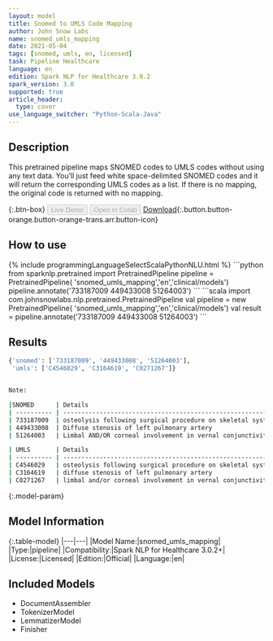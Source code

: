 ```yaml
---
layout: model
title: Snomed to UMLS Code Mapping
author: John Snow Labs
name: snomed_umls_mapping
date: 2021-05-04
tags: [snomed, umls, en, licensed]
task: Pipeline Healthcare
language: en
edition: Spark NLP for Healthcare 3.0.2
spark_version: 3.0
supported: true
article_header:
  type: cover
use_language_switcher: "Python-Scala-Java"
---
```


## Description

This pretrained pipeline maps SNOMED codes to UMLS codes without using any text data. You’ll just feed white space-delimited SNOMED codes and it will return the corresponding UMLS codes as a list. If there is no mapping, the original code is returned with no mapping.

{:.btn-box}
<button class="button button-orange" disabled>Live Demo</button>
<button class="button button-orange" disabled>Open in Colab</button>
[Download](https://s3.amazonaws.com/auxdata.johnsnowlabs.com/clinical/models/snomed_umls_mapping_en_3.0.2_3.0_1620131233138.zip){:.button.button-orange.button-orange-trans.arr.button-icon}

## How to use



<div class="tabs-box" markdown="1">
{% include programmingLanguageSelectScalaPythonNLU.html %}
```python
from sparknlp.pretrained import PretrainedPipeline 
pipeline = PretrainedPipeline( 'snomed_umls_mapping','en','clinical/models')
pipeline.annotate('733187009 449433008 51264003')
```
```scala
import com.johnsnowlabs.nlp.pretrained.PretrainedPipeline
val pipeline = new  PretrainedPipeline( 'snomed_umls_mapping','en','clinical/models')
val result = pipeline.annotate('733187009 449433008 51264003')
```
</div>

## Results

```bash
{'snomed': ['733187009', '449433008', '51264003'],
 'umls': ['C4546029', 'C3164619', 'C0271267']}


Note:

|SNOMED      | Details                                                    | 
| ---------- | ----------------------------------------------------------:|
| 733187009  | osteolysis following surgical procedure on skeletal system |
| 449433008  | Diffuse stenosis of left pulmonary artery                  |
| 51264003   | Limbal AND/OR corneal involvement in vernal conjunctivitis |

| UMLS       | Details                                                    |
| ---------- | ----------------------------------------------------------:|
| C4546029   | osteolysis following surgical procedure on skeletal system |
| C3164619   | diffuse stenosis of left pulmonary artery                  |
| C0271267   | limbal and/or corneal involvement in vernal conjunctivitis |
```

{:.model-param}
## Model Information

{:.table-model}
|---|---|
|Model Name:|snomed_umls_mapping|
|Type:|pipeline|
|Compatibility:|Spark NLP for Healthcare 3.0.2+|
|License:|Licensed|
|Edition:|Official|
|Language:|en|

## Included Models

- DocumentAssembler
- TokenizerModel
- LemmatizerModel
- Finisher